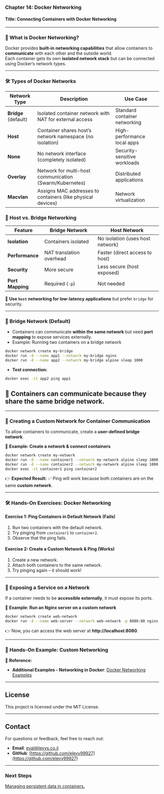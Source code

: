 ### **Chapter 14: Docker Networking**  
#### **Title: Connecting Containers with Docker Networking**  
---

### **🔹 What is Docker Networking?**  
Docker provides **built-in networking capabilities** that allow containers to **communicate** with each other and the outside world.  
Each container gets its own **isolated network stack** but can be connected using Docker’s network types.  

---
### **🛠 Types of Docker Networks**  

| Network Type | Description | Use Case |
|-------------|------------|----------|
| **Bridge** (default) | Isolated container network with NAT for external access | Standard container networking |
| **Host** | Container shares host’s network namespace (no isolation) | High-performance local apps |
| **None** | No network interface (completely isolated) | Security-sensitive workloads |
| **Overlay** | Network for multi-host communication (Swarm/Kubernetes) | Distributed applications |
| **Macvlan** | Assigns MAC addresses to containers (like physical devices) | Network virtualization |


### **🔹 Host vs. Bridge Networking**  

| Feature | Bridge Network | Host Network |
|---------|--------------|-------------|
| **Isolation** | Containers isolated | No isolation (uses host network) |
| **Performance** | NAT translation overhead | Faster (direct access to host) |
| **Security** | More secure | Less secure (host exposed) |
| **Port Mapping** | Required (`-p`) | Not needed |

📌 **Use `host` networking for low-latency applications** but prefer `bridge` for security.

---
### **🔹 Bridge Network (Default)**  
- Containers can communicate **within the same network** but need **port mapping** to expose services externally.  
- Example: Running two containers on a bridge network  
```sh
docker network create my-bridge
docker run -d --name app1 --network my-bridge nginx
docker run -d --name app2 --network my-bridge alpine sleep 1000
```
- **Test connection:**  
```sh
docker exec -it app2 ping app1
```
📌 Containers **can communicate** because they share the same bridge network.
---


---
### **🔹 Creating a Custom Network for Container Communication**  
To allow containers to communicate, create a **user-defined bridge network**.

📌 **Example: Create a network & connect containers**  
```sh
docker network create my-network
docker run -d --name container1 --network my-network alpine sleep 1000
docker run -d --name container2 --network my-network alpine sleep 1000
docker exec -it container1 ping container2
```
👉 **Expected Result:** ✅ Ping will work because both containers are on the same **custom network**.

---
### **🛠 Hands-On Exercises: Docker Networking**  
#### **Exercise 1: Ping Containers in Default Network (Fails)**
1. Run two containers with the default network.  
2. Try pinging from `container1` to `container2`.  
3. Observe that the ping fails.  

#### **Exercise 2: Create a Custom Network & Ping (Works)**
1. Create a new network.  
2. Attach both containers to the same network.  
3. Try pinging again – it should work!  

---

### **🔹 Exposing a Service on a Network**  
If a container needs to be **accessible externally**, it must expose its ports.

📌 **Example: Run an Nginx server on a custom network**  
```sh
docker network create web-network
docker run -d --name web-server --network web-network -p 8080:80 nginx
```
👉 Now, you can access the web server at **http://localhost:8080**.

---
### **🔹 Hands-On Example: Custom Networking**  
🔹 **Reference:**  
- **Additional Examples - Networking in Docker**: [Docker Networking Examples](https://github.com/elevy99927/docker/blob/main/02-networking/Medium-Level-Networking.md)  

---

## License
This project is licensed under the MIT License.

---
## **Contact**
For questions or feedback, feel free to reach out:
- **Email**: eyal@levys.co.il
- **GitHub**: [https://github.com/elevy99927](https://github.com/elevy99927)

---
### **Next Steps**
<A href="./Chapter-15.md">
Managing persistent data in containers.  

</A>



